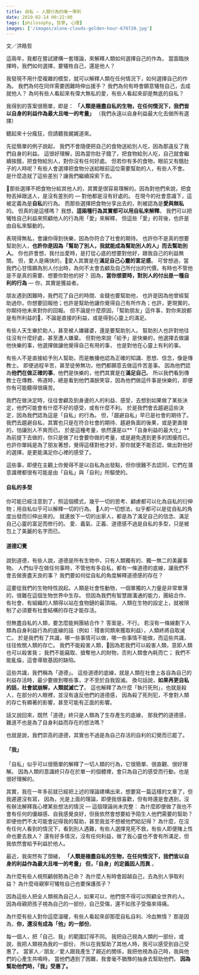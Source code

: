 ```yaml
---
title: 自私 — 人類行為的唯一準則
date: 2019-02-14 00:22:00
tags: [philosophy, 哲學, 心理]
images: ['/images/alone-clouds-golden-hour-670720.jpg']
---
```


文／洪晧哲

這兩年，我都在嘗試建構一套理論，來解釋人類如何選擇自己的作為，
當面臨抉擇時，我們如何選擇，要犧牲自己，還是他人？

我發現不用什麼複雜的模型，就可以解釋人類在任何情況下，如何選擇自己的作為。
我們為何在同伴需要困難時伸出援手？
我們為何有時會願意犧牲自己，去成就他人？
為何有些人看起來有偉大無私的愛，有些人看起來卻是無底的自私？

我得到的答案很簡單，即是：
**「人類是極盡自私的生物，在任何情況下，我們皆以自身的利益作為最大且唯一的考量」**
（我們永遠以自身利益最大化去做所有選擇）

聽起來十分瘋狂，但請聽我娓娓道來。

先從簡單的例子說起，
我們不會隨便把自己的食物送給別人吃，因為那違反了我們自身的利益。
這很好理解，因為當你肚子餓了，把食物給別人吃，自己就會繼續挨餓，把食物給別人，對你沒有任何好處。
但若你有多的食物，眼前又有餓肚子的人時呢？有些人會選擇把食物分送給眼前這位需要幫助的人，有些人不會。
是什麼造就了這些差別？讓我們繼續探索下去。

那些選擇不把食物分給其他人的，其實是很容易理解的。因為對他們來說，把食物丟掉跟送人，是沒有差別的 — 對他都是沒有好處的。
在現今的社會意識下，這被定義為是**自私**的行為。
而那些選擇把食物分享出去的，則被認為是**愛與無私**的。
但真的是這樣嗎？
我想，**這兩種行為其實都可以用自私來解釋**。
我們可以把犧牲自己利益來照顧他人的行為用「愛」來解釋，
但這些「愛」的背後，也許是由自私來驅動的。

表現得無私，會讓你得到快樂，因為你符合了社會的期待。
也許你不是真的想要幫助別人，**也許你是因為「幫助了別人，我就能成為幫助別人的人」而去幫助別人**。
你也許會想，我付出愛時，是打從心底的想要對他好，跟我自己的利益無關。
但，愛人是痛快的，愛人其實是在**滿足自己心靈的富足感**。
可曾想過，當我們心甘情願為別人付出時，為何不太會去顧及自己所付出的代價，有時也不管他是不是真的需要、想要你對他的好？
因為，**當你想要時，對別人的付出是一種自利的行為** — 你，其實是獲益者。

朋友遇到困難時，我們花了自己的時間、金錢也要幫助他，
也許是因為他曾經幫助過你，你想要回報他；也許是幫助他讓你覺得自己有所作為；也許，更現實的，你期待他未來對你的回報。
但不論是什麼原因，「幫助朋友」這件事，對你來說都是有所利益的，不論是直接的利益，或是得到心靈上的滿足。

有些人天生樂於助人，甚至被人嫌雞婆，還是要幫助別人。
幫助別人也許對他往往沒有什麼好處，甚至遭人嫌棄。
但對他來說「給予」是快樂的，他選擇去做讓他快樂的事，他選擇做讓他覺得自己有用的事，
也是對他在心靈上有利的事。

有些人不是直接給予別人幫助，而是散播他認為正確的知識、思想、信念，像是傳教士。
即便過程辛苦，甚至徒勞無功，他們都願意去做這件苦差事。
因為他們認為**他們在做正確的事**，他們是快樂的，他們其實是在**滿足自己**。
所以我們看到傳教士在傳教、佈道時，總是看到他們滿臉笑容，因為他們做這件事是快樂的，即便你有可能聽得很痛苦。

我們在做決定時，往往會顧及到身邊的人的利益、感受，去想到如果做了某些決定，他們可能會有什麼不好的感受，或有什麼不利。
於是我們會去趨避這些決定，因為我們認為這是「自私」的行為。
但，「趨避自私」早已是社會的期待了。
我們去趨避自私，其實也只是在符合社會的期待、趨避負面的後果，或是更直接的，怕讓別人不爽而已。
於是這種考量，依然還是以**「自身利益的最大化」**為前提下去做的，你只是做了社會要你做的考量，或是避免遇到更多的困擾而已。
也許你單純是為了朋友著想，覺得這樣對他才好，那你就更不能否認，做出對他好的選擇，是更能滿足你心裡的感受了。

這些事，即便在主觀上你覺得不是以自私為出發點，但你很難不去認同，它們在潛意識裡都很有可能是由「自私」與「自利」所驅使的。

#### 自私的多型

你可能已經注意到了，照這個模式，幾乎一切的思考、顧慮都可以化為自私的衍伸物；用自私似乎可以解釋一切的行為。
人的一切想法，似乎都可以是從自私的角度出發而衍伸出來的。
就連放下一切的出家人，都是為了滿足自己的信念、滿足自己心靈的富足而修行的。
愛、義氣、正義、道德感不過是自私的多型，只是被包上了美麗的名字而已。

#### 道德幻覺

說到道德，有些人說，道德是所有生物中，只有人類獨有的、獨一無二的美麗事物。
人們似乎在做任何事時，不管他有多自私，都有一條道德的底線，讓我們不會去做喪盡天良的事？
我們要如何從自私的角度解釋道德感的存在？

這要從我們的生物特性說起。人類是社會性動物，一個單獨的人力量是非常單薄的，很難在這個生物世界中生存。
但因為我們有智慧跟溝通的能力，團結合作、有社會、有組織的人類得以站在食物鏈的最頂端。
人類在生物的設定上，就被限制了必須要有社會結構的存在才能存活。

但無盡自私的人類，要怎麼能夠團結合作？
答案是，不行。
若沒有一條線劃下人類為自身利益行為的底線的話（例如：殘害同類來獲取利益），人類終將自取滅亡。
於是我們有了共識，哪一些事情可以做，哪一些事情不能做，而這些共識，往往攸關人類的存亡。
我們不能殺害人類，因為若我們可以殺害人類，意即人類也可以殺害我；
我們不能竊取、搶奪他人的財物，否則人類會內耗而亡；
我們不能亂倫，這會導致基因的缺陷。

這些共識，我們稱為「道德」。
這些道德的底線，就是人類在社會上各自為自己的利益存活時，最少要做到哪些事，才不至於自我毀滅。
換句話說，**如果再更自私的話，社會就崩解，人類就滅亡了**。
這也解釋了為什麼「執行死刑」，也就是殺人，在部分的人眼裡，並沒有違反他們的道德感，
因為殺了死刑犯，不會對人類的存亡有顯著的影響，甚至可能有正面的影響。

話又說回來，既然「道德」終只是人類為了生存產生的底線，
那我們的道德感，難道不也是為了自身利益而存在的想法嗎？

也就是說，我們崇高的道德，其實也不過是為自己存活的自利的幻覺而已罷了。

#### 「我」

「自私」似乎可以很簡單的解釋了一切人類的行為，它很簡單、很直觀、很好理解。
因為人類的意識終只存在於單一的個體裡，會只為自己的感受而行動，也是很好理解的。

其實，我在一年多前就已經把上述的理論建構出來，想要寫一篇這樣的文章了，但我遲遲沒有寫，
因為，光是上面的理論，即便我很喜歡，但有時還是會遇到，沒有辦法解釋我心裡某些想法的情況 — 這個理論尚未完整：
為什麼即便做了我也不會有任何的優越感、自我感覺良好，但我依然會想要給予陌生人他們需要的幫助？
即便他們不太可能會記得我的幫助，甚至我並不想被他們給記得？
為什麼，在沒有任何人看到的情況下，看到別人遇難，有些人選擇見死不救，有些人即便賭上性命也要去救人？
還有好多情況，沒有任何利益，做了我心靈也不會有所滿足，但我依然會給予利益於他人。

最近，我突然有了頭緒，
**「人類是極盡自私的生物，在任何情況下，我們皆以自身的利益作為最大且唯一的考量」**
**但，「自身」的定義因人而異** 。

為什麼有些人視照顧弱勢為己命？
為什麼人有時會超越自己，去為別人爭取利益？
為什麼母親寧可犧牲自己也要保護孩子？

因為這些人把全人類視為自己人，如果可以，他們恨不得可以照顧全世界的人。
因為母親把孩子視為自己的一部份，自己受傷，還不如孩子受傷來得痛。

為什麼有些人對你這麼溫暖，有些人看起來卻那麼自私自利、冷血無情？
那是因為，**你，還沒有成為「他」的一部份**。

每一個人，把「自己、我」的範圍訂得不同。
我把自己視為人類的一部份，或說，我把人類視為我的一部份，
所以在我幫助了其他人時，我可以感受到自己受惠了。
當家人／朋友／愛人跟我產生了親近的關係，我把他視為自己時，我與他們的心產生共鳴時，
當他們遇到了困難，我會毫不猶豫的抽身去幫助他們，
**因為幫助他們時，「我」受惠了。**